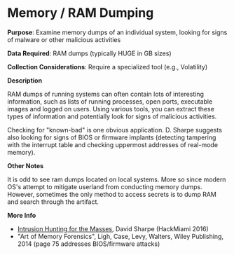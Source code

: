 # Memory / RAM Dumping

**Purpose**: Examine memory dumps of an individual system, looking for signs of malware or other malicious activities

**Data Required**: RAM dumps (typically HUGE in GB sizes)

**Collection Considerations**: Require a specialized tool (e.g., Volatility)

**Description**

RAM dumps of running systems can often contain lots of interesting information, such as lists of running processes, open ports, executable images and logged on users.  Using various tools, you can extract these types of information and potentially look for signs of malicious activities.

Checking for "known-bad" is one obvious application.  D. Sharpe suggests also looking for signs of BIOS or firmware implants (detecting tampering with the interrupt table and checking uppermost addresses of real-mode memory).  

**Other Notes**

It is odd to see ram dumps located on local systems.  More so since modern OS's attempt to mitigate userland from conducting memory dumps.  However, sometimes the only method to access secrets is to dump RAM and search through the artifact.

**More Info**

* [Intrusion Hunting for the Masses](https://www.youtube.com/watch?v=YLgycMCPo4c), David Sharpe (HackMiami 2016)
* "Art of Memory Forensics", Ligh, Case, Levy, Walters, Wiley Publishing, 2014 (page 75 addresses BIOS/firmware attacks)

